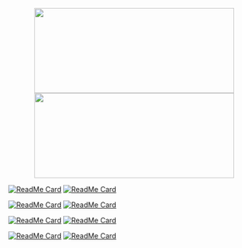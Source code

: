 <p align="center">
   <img src="https://github-readme-stats.vercel.app/api?username=BoykoPetevBoev&count_private=true&show_icons=true" width="400px" height="170px" padding="8px">
   <img src="https://github-readme-stats.vercel.app/api/top-langs/?username=BoykoPetevBoev&layout=compact" width="400px" height="170px" padding="8px">
</p>

[![ReadMe Card](https://github-readme-stats.vercel.app/api/pin/?username=BoykoPetevBoev&repo=github-readme-stats)](https://github.com/BoykoPetevBoev/SoftUni-Programming-Basics-January-2019)
[![ReadMe Card](https://github-readme-stats.vercel.app/api/pin/?username=BoykoPetevBoev&repo=github-readme-stats)](https://github.com/BoykoPetevBoev/SoftUni-JS-Fundamentals-May-2019)

[![ReadMe Card](https://github-readme-stats.vercel.app/api/pin/?username=BoykoPetevBoev&repo=github-readme-stats)](https://github.com/BoykoPetevBoev/SoftUni-JS-Advanced-September-2019)
[![ReadMe Card](https://github-readme-stats.vercel.app/api/pin/?username=BoykoPetevBoev&repo=github-readme-stats)](https://github.com/BoykoPetevBoev/SoftUni-JS-Applications-October-2019)

[![ReadMe Card](https://github-readme-stats.vercel.app/api/pin/?username=BoykoPetevBoev&repo=github-readme-stats)](https://github.com/BoykoPetevBoev/SoftUni-JS-Back-End-May-2020)
[![ReadMe Card](https://github-readme-stats.vercel.app/api/pin/?username=BoykoPetevBoev&repo=github-readme-stats)](https://github.com/BoykoPetevBoev/SoftUni-React-JS-June-2020)

[![ReadMe Card](https://github-readme-stats.vercel.app/api/pin/?username=BoykoPetevBoev&repo=github-readme-stats)](https://github.com/BoykoPetevBoev/SoftUni-HTML-and-CSS-September-2020)
[![ReadMe Card](https://github-readme-stats.vercel.app/api/pin/?username=BoykoPetevBoev&repo=SoftUni-Algorithms-Fundamentals-November-2020)](https://github.com/BoykoPetevBoev/SoftUni-Algorithms-Fundamentals-November-2020)
